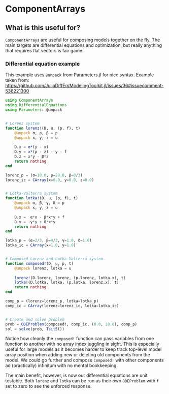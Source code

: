 # ComponentArrays

## What is this useful for?
```ComponentArrays``` are useful for composing models together on the fly. The main targets are differential equations and optimization, but really anything that requires flat vectors is fair game.

### Differential equation example
This example uses ```@unpack``` from Parameters.jl for nice syntax. Example taken from:
https://github.com/JuliaDiffEq/ModelingToolkit.jl/issues/36#issuecomment-536221300
```julia
using ComponentArrays
using DifferentialEquations
using Parameters: @unpack


# Lorenz system
function lorenz!(D, u, (p, f), t)
    @unpack σ, ρ, β = p
    @unpack x, y, z = u
    
    D.x = σ*(y - x)
    D.y = x*(ρ - z) - y - f
    D.z = x*y - β*z
    return nothing
end

lorenz_p = (σ=10.0, ρ=28.0, β=8/3)
lorenz_ic = CArray(x=0.0, y=0.0, z=0.0)


# Lotka-Volterra system
function lotka!(D, u, (p, f), t)
    @unpack α, β, γ, δ = p
    @unpack x, y, z = u
    
    D.x =  α*x - β*x*y + f
    D.y = -γ*y + δ*x*y
    return nothing
end

lotka_p = (α=2/3, β=4/3, γ=1.0, δ=1.0)
lotka_ic = CArray(x=1.0, y=1.0)


# Composed Lorenz and Lotka-Volterra system
function composed!(D, u, p, t)
    @unpack lorenz, lotka = u
    
    lorenz!(D.lorenz, lorenz, (p.lorenz, lotka.x), t)
    lotka!(D.lotka, lotka, (p.lotka, lorenz.x), t)
    return nothing
end

comp_p = (lorenz=lorenz_p, lotka=lotka_p)
comp_ic = CArray(lorenz=lorenz_ic, lotka=lotka_ic)


# Create and solve problem
prob = ODEProblem(composed!, comp_ic, (0.0, 20.0), comp_p)
sol = solve(prob, Tsit5())
```

Notice how cleanly the ```composed!``` function can pass variables from one function to another with no array index juggling in sight. This is especially useful for large models as it becomes harder to keep track top-level model array position when adding new or deleting old components from the model. We could go further and compose ```composed!``` with other components ad (practically) infinitum with no mental bookkeeping.

The main benefit, however, is now our differential equations are unit testable. Both ```lorenz``` and ```lotka``` can be run as their own ```ODEProblem``` with ```f``` set to zero to see the unforced response.
